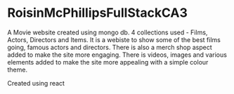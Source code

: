 # RoisinMcPhillipsFullStackCA3

A Movie website created using mongo db.
4 collections used - Films, Actors, Directors and Items.
It is a webiste to show some of the best films going, famous actors and directors.
There is also a merch shop aspect added to make the site more engaging.
There is videos, images and various elements added to make the site more appealing with a simple colour theme.

Created using react 

